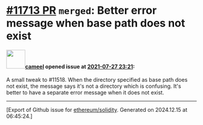 # [\#11713 PR](https://github.com/ethereum/solidity/pull/11713) `merged`: Better error message when base path does not exist

#### <img src="https://avatars.githubusercontent.com/u/137030?v=4" width="50">[cameel](https://github.com/cameel) opened issue at [2021-07-27 23:21](https://github.com/ethereum/solidity/pull/11713):

A small tweak to #11518. When the directory specified as base path does not exist, the message says it's not a directory which is confusing. It's better to have a separate error message when it does not exist.




-------------------------------------------------------------------------------



[Export of Github issue for [ethereum/solidity](https://github.com/ethereum/solidity). Generated on 2024.12.15 at 06:45:24.]

